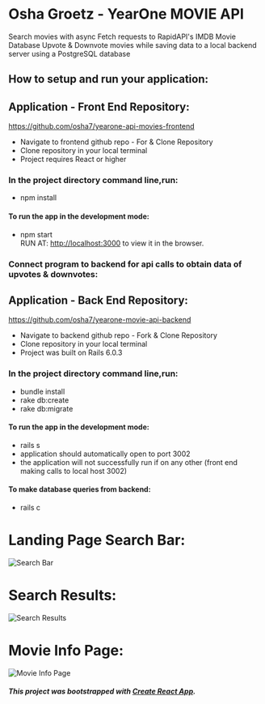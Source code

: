 # Osha Groetz - YearOne MOVIE API
Search movies with async Fetch requests to RapidAPI's IMDB Movie Database
Upvote & Downvote movies while saving data to a local backend server using a PostgreSQL database

## How to setup and run your application: 

## Application - Front End Repository:
https://github.com/osha7/yearone-api-movies-frontend 

- Navigate to frontend github repo - For & Clone Repository
- Clone repository in your local terminal
- Project requires React  or higher

### In the project directory command line,run:
- npm install  
#### To run the app in the development mode:  
- npm start  
RUN AT: [http://localhost:3000](http://localhost:3000) to view it in the browser.


### Connect program to backend for api calls to obtain data of upvotes & downvotes:  

## Application - Back End Repository:
https://github.com/osha7/yearone-movie-api-backend

- Navigate to backend github repo - Fork & Clone Repository
- Clone repository in your local terminal
- Project was built on Rails 6.0.3

### In the project directory command line,run:
- bundle install
- rake db:create
- rake db:migrate
#### To run the app in the development mode:
- rails s
- application should automatically open to port 3002
- the application will not successfully run if on any other (front end making calls to local host 3002)

#### To make database queries from backend:
- rails c

# Landing Page Search Bar:  
![Search Bar](https://i.imgur.com/3I1lVuX.jpg)

# Search Results:  
![Search Results](https://i.imgur.com/wImAHiV.jpg)

# Movie Info Page:  
![Movie Info Page](https://i.imgur.com/fgdaV8i.jpg)
##### This project was bootstrapped with [Create React App](https://github.com/facebook/create-react-app).
